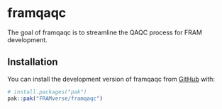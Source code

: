 
<!-- README.md is generated from README.Rmd. Please edit that file -->

# framqaqc

<!-- badges: start -->
<!-- badges: end -->

The goal of framqaqc is to streamline the QAQC process for FRAM
development.

## Installation

You can install the development version of framqaqc from
[GitHub](https://github.com/) with:

``` r
# install.packages("pak")
pak::pak("FRAMverse/framqaqc")
```
